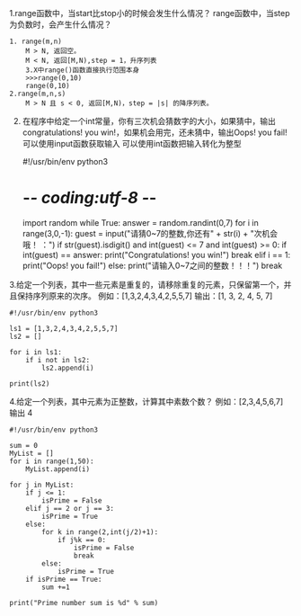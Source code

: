 1.range函数中，当start比stop小的时候会发生什么情况？
  range函数中，当step为负数时，会产生什么情况？

    1. range(m,n)
        M > N, 返回空。
        M < N, 返回[M,N),step = 1，升序列表
        3.X中range()函数直接执行范围本身
        >>>range(0,10)
        range(0,10)
    2.range(m,n,s)
        M > N 且 s < 0, 返回[M,N)，step = |s| 的降序列表。

2. 在程序中给定一个int常量，你有三次机会猜数字的大小，如果猜中，输出congratulations! you win!，如果机会用完，还未猜中，输出Oops! you fail!
    可以使用input函数获取输入
    可以使用int函数把输入转化为整型

     #!/usr/bin/env python3
     # -*- coding:utf-8 -*-
    
    import random
    while True:
        answer = random.randint(0,7)
        for i in range(3,0,-1):
            guest = input("请猜0~7的整数,你还有" + str(i) + "次机会哦！ ：")
            if str(guest).isdigit() and int(guest) <= 7 and int(guest) >= 0:
                if int(guest) == answer:
                    print("Congratulations! you win!")
                    break
                elif i == 1:
                    print("Oops! you fail!")
            else:
                print("请输入0~7之间的整数！！！")
                break

3.给定一个列表，其中一些元素是重复的，请移除重复的元素，只保留第一个，并且保持序列原来的次序。
例如：[1,3,2,4,3,4,2,5,5,7]
输出：[1, 3, 2, 4, 5, 7]

    #!/usr/bin/env python3

    ls1 = [1,3,2,4,3,4,2,5,5,7]
    ls2 = []

    for i in ls1:
        if i not in ls2:
            ls2.append(i)

    print(ls2)

4.给定一个列表，其中元素为正整数，计算其中素数个数？
例如：[2,3,4,5,6,7] 输出 4

    #!/usr/bin/env python3

    sum = 0
    MyList = []
    for i in range(1,50):
        MyList.append(i)

    for j in MyList:
        if j <= 1:
            isPrime = False
        elif j == 2 or j == 3:
            isPrime = True
        else:
            for k in range(2,int(j/2)+1):
                if j%k == 0:
                    isPrime = False
                    break
            else:
                isPrime = True
        if isPrime == True:
            sum +=1

    print("Prime number sum is %d" % sum)
